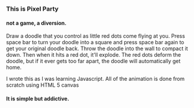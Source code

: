### This is Pixel Party
#### not a game, a diversion.
Draw a doodle that you control as little red dots come flying at you. Press space bar to turn your doodle into a square and press space bar again to get your original doodle back.
Throw the doodle into the wall to compact it down. Then when it hits a red dot, it'll explode. The red dots deform the doodle, but if it ever gets too far apart, the doodle will automatically get home.

I wrote this as I was learning Javascript. All of the animation is done from scratch using HTML 5 canvas

#### It is simple but addictive.
